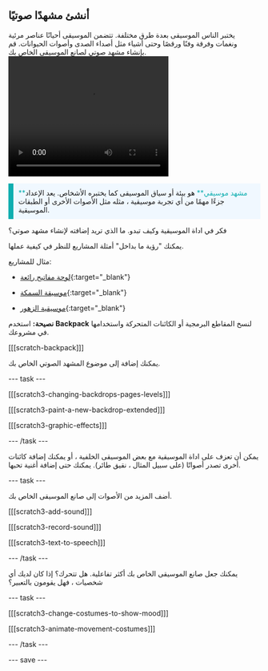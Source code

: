 ## أنشئ مشهدًا صوتيًا

<div style="display: flex; flex-wrap: wrap">
<div style="flex-basis: 200px; flex-grow: 1; margin-right: 15px;">
يختبر الناس الموسيقى بعدة طرق مختلفة. تتضمن الموسيقى أحيانًا عناصر مرئية ونغمات وفرقة وفنًا ورقصًا وحتى أشياء مثل أصداء الصدى وأصوات الحيوانات. قم بإنشاء مشهد صوتي لصانع الموسيقى الخاص بك.
</div>
<div>
 <video width="320" height="240" controls>
  <source src="images/step-5-demo.mp4" type="video/mp4">
  أضف كائنات متحركة إضافية إلى مشروعك ، والتي تقوم بتشغيل الأصوات أو نقلها أو تغيير المظهر أو تطوير المشهد الصوتي بأي طريقة أخرى.
</video>
</div>
</div>

<p style="border-left: solid; border-width:10px; border-color: #0faeb0; background-color: aliceblue; padding: 10px;">
<span style="color: #0faeb0"> **مشهد موسيقي**</span> هو بيئة أو سياق الموسيقى كما يختبره الأشخاص. يعد الإعداد جزءًا مهمًا من أي تجربة موسيقية ، مثله مثل الأصوات الأخرى أو الطبقات الموسيقية. 
</p>

فكر في اداة الموسيقية وكيف تبدو. ما الذي تريد إضافته لإنشاء مشهد صوتي؟

يمكنك "رؤية ما بداخل" أمثلة المشاريع للنظر في كيفية عملها.

مثال للمشاريع:
- [لوحة مفاتيح رائعة](https://scratch.mit.edu/projects/916197749/editor){:target="_blank"}

- [موسيقة السمكة](https://scratch.mit.edu/projects/916197360/editor){:target="_blank"}

- [موسيقية الزهور](https://scratch.mit.edu/projects/916196399/editor){:target="_blank"}

**نصيحة:** استخدم **Backpack** لنسخ المقاطع البرمجية أو الكائنات المتحركة واستخدامها في مشروعك.

[[[scratch-backpack]]]

يمكنك إضافة إلى موضوع المشهد الصوتي الخاص بك.

--- task ---

[[[scratch3-changing-backdrops-pages-levels]]]

[[[scratch3-paint-a-new-backdrop-extended]]]

[[[scratch3-graphic-effects]]]

--- /task ---

يمكن أن تعزف على اداة الموسيقية مع بعض الموسيقى الخلفية ، أو يمكنك إضافة كائنات أخرى تصدر أصواتًا (على سبيل المثال ، نقيق طائر). يمكنك حتى إضافة أغنية تحبها.

--- task ---

أضف المزيد من الأصوات إلى صانع الموسيقى الخاص بك.

[[[scratch3-add-sound]]]

[[[scratch3-record-sound]]]

[[[scratch3-text-to-speech]]]

--- /task ---

يمكنك جعل صانع الموسيقى الخاص بك أكثر تفاعلية. هل تتحرك؟ إذا كان لديك أي شخصيات ، فهل يقومون بالتعبير؟

--- task ---

[[[scratch3-change-costumes-to-show-mood]]]

[[[scratch3-animate-movement-costumes]]]

--- /task ---

--- save ---
